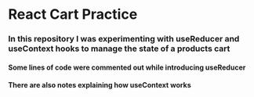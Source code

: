 # React Cart Practice
### In this repository I was experimenting with useReducer and useContext hooks to manage the state of a products cart
#### Some lines of code were commented out while introducing useReducer
#### There are also notes explaining how useContext works
